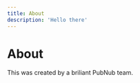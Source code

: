```yaml
---
title: About
description: 'Hello there'
---
```


# About

This was created by a briliant PubNub team.
